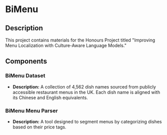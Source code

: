 # BiMenu

## Description
This project contains materials for the Honours Project titled "Improving Menu Localization with Culture-Aware Language Models."

## Components

### BiMenu Dataset
- **Description:** A collection of 4,562 dish names sourced from publicly accessible restaurant menus in the UK. Each dish name is aligned with its Chinese and English equivalents.

### BiMenu Menu Parser
- **Description:** A tool designed to segment menus by categorizing dishes based on their price tags.
